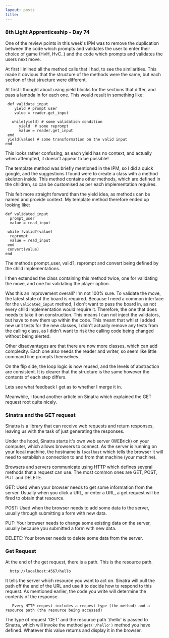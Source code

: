 ```yaml
---
layout: posts
title: 
---
```


### 8th Light Apprenticeship - Day 74

One of the review points in this week's IPM was to remove the duplication between the code which prompts and validates the user to enter their choice of game (HvH, HvC..) and the code which prompts and validates the users next move.

<!--break--> 

At first I inlined all the method calls that I had, to see the similarities. This made it obvious that the structure of the methods were the same, but each section of that structure were different. 

At first I thought about using yield blocks for the sections that differ, and pass a lambda in for each one. This would result in something like:
     
     def validate_input
        yield # prompt user
        value = reader.get_input

       while(yield) # some validation condition
          yield  # some reprompt
          value = reader.get_input
     end
     yield(value) # some transformation on the valid input
    end 

This looks rather confusing, as each yield has no context, and actually when attempted, it doesn't appear to be possible! 

The template method was briefly mentioned in the IPM, so I did a quick google, and the suggestions I found were to create a class with a method skeleton inside. This method contains other methods, which are defined in the children, so can be customised as per each implementation requires.

This felt more straight forward than the yield idea, as methods can be named and provide context. My template method therefore ended up looking like: 

    def validated_input
      prompt_user
      value = read_input

     while !valid?(value)
      reprompt
      value = read_input
     end
     convert(value)
    end

The methods prompt_user, valid?, reprompt and convert being defined by the child implementations.

I then extended the class containing this method twice, one for validating the move, and one for validating the player option.

Was this an improvement overall? I'm not 100% sure. To validate the move, the latest state of the board is required. Because I need a common interface for the `validated_input` method, I don't want to pass the board in, as not every child implementation would require it. Therefore, the one that does needs to take it on construction. This means I can not inject the validators, but have to new them up within the code. This meant that whilst I added new unit tests for the new classes, I didn't actually remove any tests from the calling class, as I didn't want to risk the calling code being changed without being alerted.

Other disadvantages are that there are now more classes, which can add complexity. Each one also needs the reader and writer, so seem like little command line prompts themselves.

On the flip side, the loop logic is now reused, and the levels of abstraction are consistent. It is clearer that the structure is the same however the contents of each step differs. 

Lets see what feedback I get as to whether I merge it in.

Meanwhile, I found another article on Sinatra which explained the GET request root quite nicely.

### Sinatra and the GET request

Sinatra is a library that can receive web requests and return responses, leaving us with the task of just generating the responses.

Under the hood, Sinatra starts it's own web server (WEBrick) on your computer, which allows browsers to connect. As the server is running on your local machine, the hostname is `localhost` which tells the browser it will need to establish a connection to and from that machine (your machine).

Browsers and servers communicate using HTTP which defines several methods that a request can use. The most common ones are GET, POST, PUT and DELETE.

GET: Used when your browser needs to get some information from the server. Usually when you click a URL, or enter a URL, a get request will be fired to obtain that resource.

POST: Used when the browser needs to add some data to the server, usually through submitting a form with new data.

PUT: Your browser needs to change some existing data on the server, usually because you submitted a form with new data.

DELETE: Your browser needs to delete some data from the server.

	
### Get Request

At the end of the get request, there is a path. This is the resource path. 

      http://localhost:4567/hello
       
It tells the server which resource you want to act on. Sinatra will pull the path off the end of the URL and use it to decide how to respond to this request. As mentioned earlier, the code you write will determine the contents of the response.
 
           
       Every HTTP request includes a request type (the method) and a resource path (the resource being accessed)
       

The type of request 'GET' and the resource path '/hello' is passed to Sinatra, which will invoke the method `get('/hello')` method you have defined. Whatever this value returns and display it in the browser. 